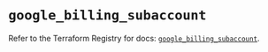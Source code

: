 # `google_billing_subaccount`

Refer to the Terraform Registry for docs: [`google_billing_subaccount`](https://registry.terraform.io/providers/hashicorp/google/6.50.0/docs/resources/billing_subaccount).
